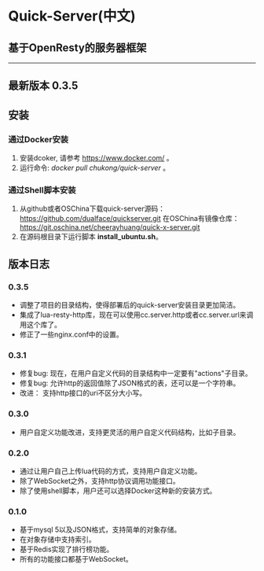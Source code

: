 # Quick-Server(中文)
## 基于OpenResty的服务器框架

---

## 最新版本 0.3.5

## 安装

### 通过Docker安装

1. 安装dcoker, 请参考 https://www.docker.com/ 。
2. 运行命令: *docker pull chukong/quick-server* 。

### 通过Shell脚本安装

1. 从github或者OSChina下载quick-server源码：
   https://github.com/dualface/quickserver.git
   在OSChina有镜像仓库：
   https://git.oschina.net/cheerayhuang/quick-x-server.git
2. 在源码根目录下运行脚本 **install_ubuntu.sh**。

## 版本日志

### 0.3.5

- 调整了项目的目录结构，使得部署后的quick-server安装目录更加简洁。
- 集成了lua-resty-http库，现在可以使用cc.server.http或者cc.server.url来调用这个库了。
- 修正了一些nginx.conf中的设置。

### 0.3.1
- 修复bug: 现在，在用户自定义代码的目录结构中一定要有"actions"子目录。 
- 修复bug: 允许http的返回值除了JSON格式的表，还可以是一个字符串。
- 改进： 支持http接口的uri不区分大小写。

### 0.3.0
- 用户自定义功能改进，支持更灵活的用户自定义代码结构，比如子目录。

### 0.2.0
- 通过让用户自己上传lua代码的方式，支持用户自定义功能。
- 除了WebSocket之外，支持http协议调用功能接口。
- 除了使用shell脚本，用户还可以选择Docker这种新的安装方式。

### 0.1.0
- 基于mysql 5以及JSON格式，支持简单的对象存储。
- 在对象存储中支持索引。
- 基于Redis实现了排行榜功能。
- 所有的功能接口都基于WebSocket。





